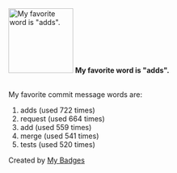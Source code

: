 <img src="https://my-badges.github.io/my-badges/favorite-word.png" alt="My favorite word is &quot;adds&quot;." title="My favorite word is &quot;adds&quot;." width="128">
<strong>My favorite word is &quot;adds&quot;.</strong>
<br><br>

My favorite commit message words are:

1. adds (used 722 times)
2. request (used 664 times)
3. add (used 559 times)
4. merge (used 541 times)
5. tests (used 520 times)


Created by <a href="https://github.com/my-badges/my-badges">My Badges</a>